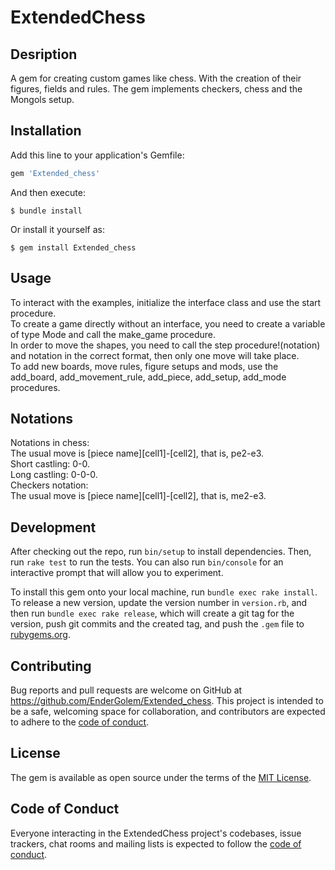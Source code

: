 # ExtendedChess

## Desription
A gem for creating custom games like chess. With the creation of their figures, fields and rules.
The gem implements checkers, chess and the Mongols setup.

## Installation

Add this line to your application's Gemfile:

```ruby
gem 'Extended_chess'
```

And then execute:

    $ bundle install

Or install it yourself as:

    $ gem install Extended_chess

## Usage
To interact with the examples, initialize the interface class and use the start procedure.  
To create a game directly without an interface, you need to create a variable of type Mode and call the make_game procedure.  
In order to move the shapes, you need to call the step procedure!(notation) and notation in the correct format, then only one move will take place.  
To add new boards, move rules, figure setups and mods, use the add_board, add_movement_rule, add_piece, add_setup, add_mode procedures.

## Notations  
Notations in chess:  
The usual move is [piece name][cell1]-[cell2], that is, pe2-e3.   
Short castling: 0-0.   
Long castling: 0-0-0.   
Checkers notation:   
The usual move is [piece name][cell1]-[cell2], that is, me2-e3.   

## Development

After checking out the repo, run `bin/setup` to install dependencies. Then, run `rake test` to run the tests. You can also run `bin/console` for an interactive prompt that will allow you to experiment.

To install this gem onto your local machine, run `bundle exec rake install`. To release a new version, update the version number in `version.rb`, and then run `bundle exec rake release`, which will create a git tag for the version, push git commits and the created tag, and push the `.gem` file to [rubygems.org](https://rubygems.org).

## Contributing

Bug reports and pull requests are welcome on GitHub at https://github.com/EnderGolem/Extended_chess. This project is intended to be a safe, welcoming space for collaboration, and contributors are expected to adhere to the [code of conduct](https://github.com/EnderGolem/Extended_chess/blob/master/CODE_OF_CONDUCT.md).

## License

The gem is available as open source under the terms of the [MIT License](https://opensource.org/licenses/MIT).

## Code of Conduct

Everyone interacting in the ExtendedChess project's codebases, issue trackers, chat rooms and mailing lists is expected to follow the [code of conduct](https://github.com/EnderGolem/Extended_chess/blob/master/CODE_OF_CONDUCT.md).
